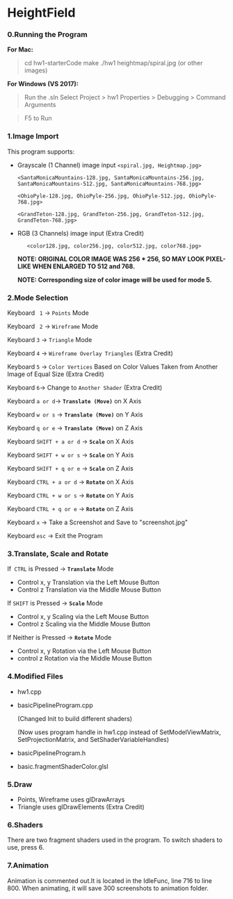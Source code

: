 # HeightField

### 0.Running the Program
**For Mac:**
> cd hw1-starterCode
> make
> ./hw1 heightmap/spiral.jpg (or other images)

**For Windows (VS 2017):**
> Run the .sln
> Select Project > hw1 Properties > Debugging > Command Arguments

> F5 to Run

### 1.Image Import 
This program supports:
- Grayscale (1 Channel) image input
  ```<spiral.jpg, Heightmap.jpg>```
  
  ```<SantaMonicaMountains-128.jpg, SantaMonicaMountains-256.jpg, SantaMonicaMountains-512.jpg, SantaMonicaMountains-768.jpg>```
  
  ```<OhioPyle-128.jpg, OhioPyle-256.jpg, OhioPyle-512.jpg, OhioPyle-768.jpg>```
  
  ```<GrandTeton-128.jpg, GrandTeton-256.jpg, GrandTeton-512.jpg, GrandTeton-768.jpg>```

- RGB (3 Channels) image input (Extra Credit)  

  ```	<color128.jpg, color256.jpg, color512.jpg, color768.jpg>```
  
  **NOTE: ORIGINAL COLOR IMAGE WAS 256 * 256, SO MAY LOOK PIXEL-LIKE WHEN ENLARGED TO 512 and 768.**
  
  **NOTE: Corresponding size of color image will be used for mode 5.**

### 2.Mode Selection
Keyboard ``` 1``` -> ```Points``` Mode

Keyboard ``` 2``` -> ```Wireframe``` Mode

Keyboard ```3``` -> ```Triangle``` Mode

Keyboard ```4``` -> ```Wireframe Overlay Triangles``` (Extra Credit)

Keyboard ```5``` -> ```Color Vertices``` Based on Color Values Taken from Another Image of Equal Size  (Extra Credit)

Keyboard ```6```-> Change to ```Another Shader``` (Extra Credit)

Keyboard ```a or d```-> **```Translate (Move)```** on X Axis

Keyboard ```w or s``` -> **```Translate (Move)```** on Y Axis

Keyboard ```q or e``` -> **```Translate (Move)```** on Z Axis

Keyboard ```SHIFT + a or d``` -> **```Scale```** on X Axis

Keyboard ```SHIFT + w or s``` -> **```Scale```** on Y Axis

Keyboard ```SHIFT + q or e``` -> **```Scale```** on Z Axis

Keyboard ```CTRL + a or d``` -> **```Rotate```** on X Axis

Keyboard ```CTRL + w or s``` -> **```Rotate```** on Y Axis

Keyboard ```CTRL + q or e``` -> **```Rotate```** on Z Axis

Keyboard ```x``` -> Take a Screenshot and Save to "screenshot.jpg"

Keyboard ```esc``` -> Exit the Program

### 3.Translate, Scale and Rotate
If``` CTRL``` is Pressed -> **```Translate```** Mode
- Control x, y Translation via the Left Mouse Button
- Control z Translation via the Middle Mouse Button

If ```SHIFT``` is Pressed -> **```Scale```** Mode
- Control x, y Scaling via the Left Mouse Button
- Control z Scaling via the Middle Mouse Button

If Neither is Pressed -> **```Rotate```** Mode
- Control x, y Rotation via the Left Mouse Button
- control z Rotation via the Middle Mouse Button

### 4.Modified Files
- hw1.cpp
- basicPipelineProgram.cpp 

  (Changed Init to build different shaders)

  (Now uses program handle in hw1.cpp instead of SetModelViewMatrix, SetProjectionMatrix, and SetShaderVariableHandles)
- basicPipelineProgram.h
- basic.fragmentShaderColor.glsl

### 5.Draw
- Points, Wireframe uses glDrawArrays
- Triangle uses glDrawElements (Extra Credit)

### 6.Shaders
  There are two fragment shaders used in the program.
  To switch shaders to use, press 6.

### 7.Animation
  Animation is commented out.It is located in the IdleFunc, line 716 to line 800. 
  When animating, it will save 300 screenshots to animation folder.